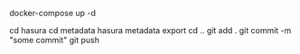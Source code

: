 <!-- development -->

docker-compose up -d

<!-- push to github -->
cd hasura
cd metadata
hasura metadata export
cd ..
git add .
git  commit -m "some commit"
git push